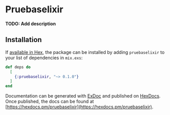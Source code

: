 # Pruebaselixir

**TODO: Add description**

## Installation

If [available in Hex](https://hex.pm/docs/publish), the package can be installed
by adding `pruebaselixir` to your list of dependencies in `mix.exs`:

```elixir
def deps do
  [
    {:pruebaselixir, "~> 0.1.0"}
  ]
end
```

Documentation can be generated with [ExDoc](https://github.com/elixir-lang/ex_doc)
and published on [HexDocs](https://hexdocs.pm). Once published, the docs can
be found at [https://hexdocs.pm/pruebaselixir](https://hexdocs.pm/pruebaselixir).

